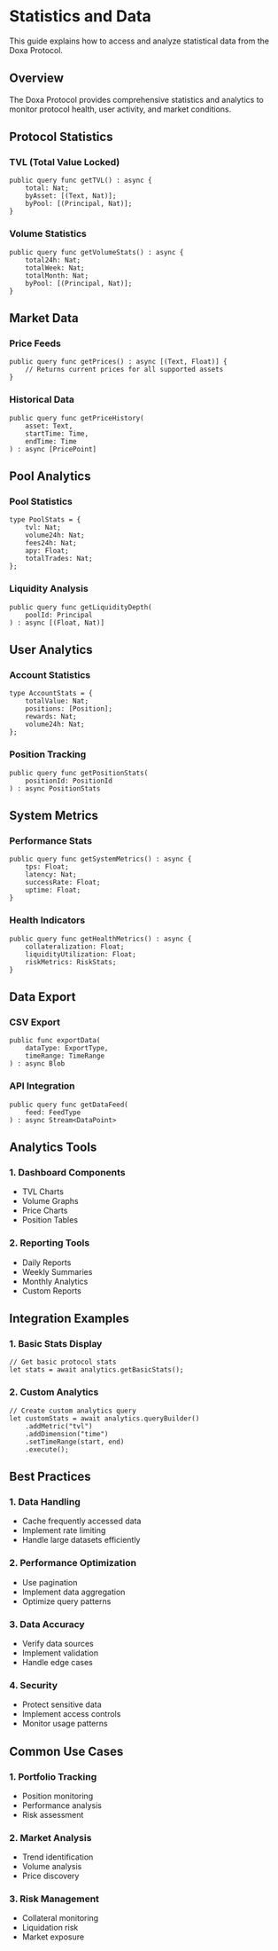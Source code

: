 # Statistics and Data

This guide explains how to access and analyze statistical data from the Doxa Protocol.

## Overview

The Doxa Protocol provides comprehensive statistics and analytics to monitor protocol health, user activity, and market conditions.

## Protocol Statistics

### TVL (Total Value Locked)
```motoko
public query func getTVL() : async {
    total: Nat;
    byAsset: [(Text, Nat)];
    byPool: [(Principal, Nat)];
}
```

### Volume Statistics
```motoko
public query func getVolumeStats() : async {
    total24h: Nat;
    totalWeek: Nat;
    totalMonth: Nat;
    byPool: [(Principal, Nat)];
}
```

## Market Data

### Price Feeds
```motoko
public query func getPrices() : async [(Text, Float)] {
    // Returns current prices for all supported assets
}
```

### Historical Data
```motoko
public query func getPriceHistory(
    asset: Text,
    startTime: Time,
    endTime: Time
) : async [PricePoint]
```

## Pool Analytics

### Pool Statistics
```motoko
type PoolStats = {
    tvl: Nat;
    volume24h: Nat;
    fees24h: Nat;
    apy: Float;
    totalTrades: Nat;
};
```

### Liquidity Analysis
```motoko
public query func getLiquidityDepth(
    poolId: Principal
) : async [(Float, Nat)]
```

## User Analytics

### Account Statistics
```motoko
type AccountStats = {
    totalValue: Nat;
    positions: [Position];
    rewards: Nat;
    volume24h: Nat;
};
```

### Position Tracking
```motoko
public query func getPositionStats(
    positionId: PositionId
) : async PositionStats
```

## System Metrics

### Performance Stats
```motoko
public query func getSystemMetrics() : async {
    tps: Float;
    latency: Nat;
    successRate: Float;
    uptime: Float;
}
```

### Health Indicators
```motoko
public query func getHealthMetrics() : async {
    collateralization: Float;
    liquidityUtilization: Float;
    riskMetrics: RiskStats;
}
```

## Data Export

### CSV Export
```motoko
public func exportData(
    dataType: ExportType,
    timeRange: TimeRange
) : async Blob
```

### API Integration
```motoko
public query func getDataFeed(
    feed: FeedType
) : async Stream<DataPoint>
```

## Analytics Tools

### 1. Dashboard Components
- TVL Charts
- Volume Graphs
- Price Charts
- Position Tables

### 2. Reporting Tools
- Daily Reports
- Weekly Summaries
- Monthly Analytics
- Custom Reports

## Integration Examples

### 1. Basic Stats Display
```motoko
// Get basic protocol stats
let stats = await analytics.getBasicStats();
```

### 2. Custom Analytics
```motoko
// Create custom analytics query
let customStats = await analytics.queryBuilder()
    .addMetric("tvl")
    .addDimension("time")
    .setTimeRange(start, end)
    .execute();
```

## Best Practices

### 1. Data Handling
- Cache frequently accessed data
- Implement rate limiting
- Handle large datasets efficiently

### 2. Performance Optimization
- Use pagination
- Implement data aggregation
- Optimize query patterns

### 3. Data Accuracy
- Verify data sources
- Implement validation
- Handle edge cases

### 4. Security
- Protect sensitive data
- Implement access controls
- Monitor usage patterns

## Common Use Cases

### 1. Portfolio Tracking
- Position monitoring
- Performance analysis
- Risk assessment

### 2. Market Analysis
- Trend identification
- Volume analysis
- Price discovery

### 3. Risk Management
- Collateral monitoring
- Liquidation risk
- Market exposure 